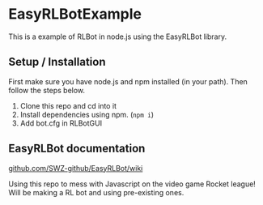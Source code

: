 # EasyRLBotExample

This is a example of RLBot in node.js using the EasyRLBot library.

## Setup / Installation

First make sure you have node.js and npm installed (in your path). Then follow the steps below.

1. Clone this repo and cd into it
2. Install dependencies using npm. (`npm i`)
3. Add bot.cfg in RLBotGUI

## EasyRLBot documentation

[github.com/SWZ-github/EasyRLBot/wiki](https://github.com/SWZ-github/EasyRLBot/wiki)


Using this repo to mess with Javascript on the video game Rocket league!
Will be making a RL bot and using pre-existing ones. 
